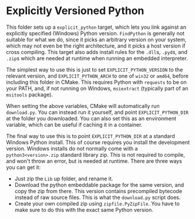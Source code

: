 # Explicitly Versioned Python
This folder sets up a `explicit_python` target, which lets you link against an explicitly specified
(Windows) Python version. `FindPython` is generally not suitable for what we do, since it picks an
arbitrary version on your system, which may not even be the right architecture, and it picks a host
version if cross compiling. This target also adds install rules for the `.dll`s, `.pyd`s, and
`.zip`s which are needed at runtime when running an embedded interpreter.

The simplest way to use this is just to set `EXPLICIT_PYTHON_VERSION` to the relevant version, and
`EXPLICIT_PYTHON_ARCH` to one of `win32` or `amd64`, before including this folder in CMake.
This requires Python with `requests` to be on your PATH, and, if not running on Windows,
`msiextract` (typically part of an `msitools` package).

When setting the above variables, CMake will automatically run `download.py`. You can instead run it
yourself, and point `EXPLICIT_PYTHON_DIR` at the folder you downloaded. You can also set this as an
environment variable, which can be useful if caching it in a container.

The final way to use this is to point `EXPLICIT_PYTHON_DIR` at a standard Windows Python install.
This of course requires you install the development version. Windows installs do not normally come
with a `python3<version>.zip` standard library zip. This is not required to compile, and won't throw
an error, but is needed at runtime. There are three ways you can get it:
- Just zip the `Lib` up folder, and rename it.
- Download the python embeddable package for the same version, and copy the zip from there. This
  version contains precompiled bytecode instead of raw source files. This is what the `download.py`
  script does.
- Create your own compiled zip using `zipfile.PyZipFile`. You have to make sure to do this with the
  exact same Python version.

